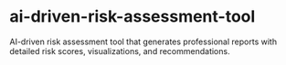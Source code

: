 # ai-driven-risk-assessment-tool
AI-driven risk assessment tool that generates professional reports with detailed risk scores, visualizations, and recommendations.

